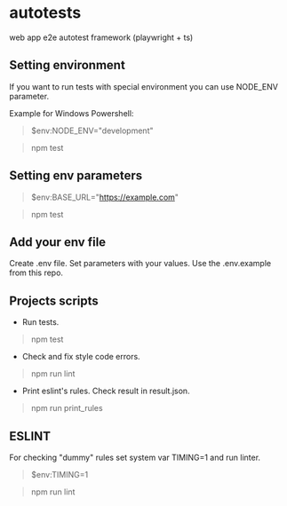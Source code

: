 # autotests
web app e2e autotest framework (playwright + ts)

## Setting environment
If you want to run tests with special environment you can use NODE_ENV parameter.

Example for Windows Powershell:
> $env:NODE_ENV="development"

> npm test

## Setting env parameters
> $env:BASE_URL="https://example.com"

> npm test

## Add your env file
Create .env file. Set parameters with your values. Use the .env.example from this repo.

## Projects scripts 
- Run tests.
> npm test
- Check and fix style code errors.
> npm run lint 
- Print eslint's rules. Check result in result.json.
> npm run print_rules

## ESLINT
For checking "dummy" rules set system var TIMING=1 and run linter.
> $env:TIMING=1

> npm run lint
